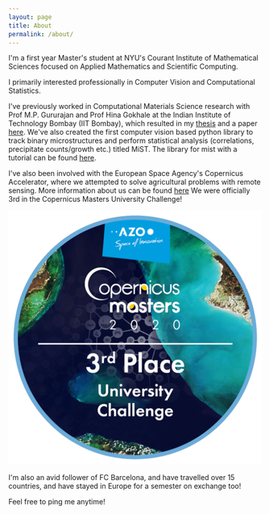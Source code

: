 ```yaml
---
layout: page
title: About
permalink: /about/
---
```


I'm a first year Master's student at NYU's Courant Institute of Mathematical Sciences focused on Applied Mathematics and Scientific Computing.

I primarily interested professionally in Computer Vision and Computational Statistics.

I've previously worked in Computational Materials Science research with Prof M.P. Gururajan and Prof Hina Gokhale at the Indian Institute of Technology Bombay (IIT Bombay), which resulted in my [thesis](https://adithyaiyer1999.github.io/AdithyaIyer_Thesis.pdf) and a paper [here](https://link.springer.com/article/10.1007/s12046-022-02036-5). We've also created the first computer vision based python library to track binary microstructures and perform statistical analysis (correlations, precipitate counts/growth etc.) titled MiST. The library for mist with a tutorial can be found [here](https://github.com/adithyaiyer1999/mist).

I've also been involved with the European Space Agency's Copernicus Accelerator, where we attempted to solve agricultural problems with remote sensing. More information about us can be found [here](https://accelerator.copernicus.eu/portfolio/budnip/#:~:text=Budnip%20uses%20Copernicus%20Sentinel%20data,indicate%20a%20crop%20disease%20outbreak.&text=Budnip%20was%20the%20winning%20team,Copernicus%20Masters%20University%20Challenge%202020.)
We were officially 3rd in the Copernicus Masters University Challenge!

![Badge](/images/CopMa_label-UNI3rd_2020.png)

I'm also an avid follower of FC Barcelona, and have travelled over 15 countries, and have stayed in Europe for a semester on exchange too!

Feel free to ping me anytime!


